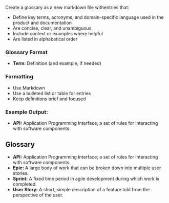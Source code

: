 
Create a glossary as a new markdown file withentries that:

- Define key terms, acronyms, and domain-specific language used in the product and documentation
- Are concise, clear, and unambiguous
- Include context or examples where helpful
- Are listed in alphabetical order

### Glossary Format
- **Term:** Definition (and example, if needed)

### Formatting
- Use Markdown
- Use a bulleted list or table for entries
- Keep definitions brief and focused

### Example Output:
- **API:** Application Programming Interface; a set of rules for interacting with software components.

## Glossary

- **API:** Application Programming Interface; a set of rules for interacting with software components.
- **Epic:** A large body of work that can be broken down into multiple user stories.
- **Sprint:** A fixed time period in agile development during which work is completed.
- **User Story:** A short, simple description of a feature told from the perspective of the user.
